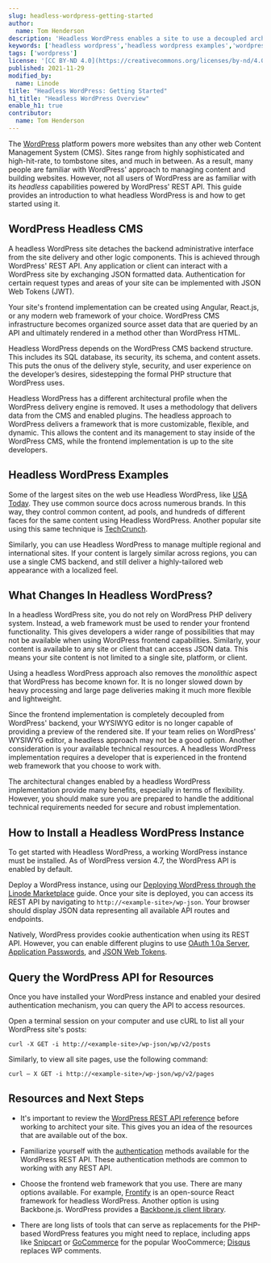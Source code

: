 ```yaml
---
slug: headless-wordpress-getting-started
author:
  name: Tom Henderson
description: 'Headless WordPress enables a site to use a decoupled architecture where the backend functionality is available via a REST API. This guide provides an introduction to headless WordPress, along with resources you can use to build your own headless WordPress site.'
keywords: ['headless wordpress','headless wordpress examples','wordpress headless cms']
tags: ['wordpress']
license: '[CC BY-ND 4.0](https://creativecommons.org/licenses/by-nd/4.0)'
published: 2021-11-29
modified_by:
  name: Linode
title: "Headless WordPress: Getting Started"
h1_title: "Headless WordPress Overview"
enable_h1: true
contributor:
  name: Tom Henderson
---
```


The [WordPress](https://wordpress.com) platform powers more websites than any other web Content Management System (CMS). Sites range from highly sophisticated and high-hit-rate, to tombstone sites, and much in between. As a result, many people are familiar with WordPress' approach to managing content and building websites. However, not all users of WordPress are as familiar with its *headless* capabilities powered by WordPress' REST API. This guide provides an introduction to what headless WordPress is and how to get started using it.

## WordPress Headless CMS

A headless WordPress site detaches the backend administrative interface from the site delivery and other logic components. This is achieved through WordPress' REST API. Any application or client can interact with a WordPress site by exchanging JSON formatted data. Authentication for certain request types and areas of your site can be implemented with JSON Web Tokens (JWT).

Your site's frontend implementation can be created using Angular, React.js, or any modern web framework of your choice. WordPress CMS infrastructure becomes organized source asset data that are queried by an API and ultimately rendered in a method other than WordPress HTML.

Headless WordPress depends on the WordPress CMS backend structure. This includes its SQL database, its security, its schema, and content assets. This puts the onus of the delivery style, security, and user experience on the developer’s desires, sidestepping the formal PHP structure that WordPress uses.

Headless WordPress has a different architectural profile when the WordPress delivery engine is removed. It uses a methodology that delivers data from the CMS and enabled plugins. The headless approach to WordPress delivers a framework that is more customizable, flexible, and dynamic. This allows the content and its management to stay inside of the WordPress CMS, while the frontend implementation is up to the site developers.

## Headless WordPress Examples

Some of the largest sites on the web use Headless WordPress, like [USA Today](https://www.usatoday.com/). They use common source docs across numerous brands. In this way, they control common content, ad pools, and hundreds of different faces for the same content using Headless WordPress. Another popular site using this same technique is [TechCrunch](https://techcrunch.com/).

Similarly, you can use Headless WordPress to manage multiple regional and international sites. If your content is largely similar across regions, you can use a single CMS backend, and still deliver a highly-tailored web appearance with a localized feel.

## What Changes In Headless WordPress?

In a headless WordPress site, you do not rely on WordPress PHP delivery system. Instead, a web framework must be used to render your frontend functionality. This gives developers a wider range of possibilities that may not be available when using WordPress frontend capabilities. Similarly, your content is available to any site or client that can access JSON data. This means your site content is not limited to a single site, platform, or client.

Using a headless WordPress approach also removes the *monolithic* aspect that WordPress has become known for. It is no longer slowed down by heavy processing and large page deliveries making it much more flexible and lightweight.

Since the frontend implementation is completely decoupled from WordPress' backend, your WYSIWYG editor is no longer capable of providing a preview of the rendered site. If your team relies on WordPress' WYSIWYG editor, a headless approach may not be a good option. Another consideration is your available technical resources. A headless WordPress implementation requires a developer that is experienced in the frontend web framework that you choose to work with.

The architectural changes enabled by a headless WordPress implementation provide many benefits, especially in terms of flexibility. However, you should make sure you are prepared to handle the additional technical requirements needed for secure and robust implementation.

## How to Install a Headless WordPress Instance

To get started with Headless WordPress, a working WordPress instance must be installed. As of WordPress version 4.7, the WordPress API is enabled by default.

Deploy a WordPress instance, using our [Deploying WordPress through the Linode Marketplace](/docs/guides/wordpress-marketplace-app/) guide. Once your site is deployed, you can access its REST API by navigating to `http://<example-site>/wp-json`. Your browser should display JSON data representing all available API routes and endpoints.

Natively, WordPress provides cookie authentication when using its REST API. However, you can enable different plugins to use [OAuth 1.0a Server](https://wordpress.org/plugins/rest-api-oauth1/), [Application Passwords](https://wordpress.org/plugins/application-passwords/), and [JSON Web Tokens](https://wordpress.org/plugins/jwt-authentication-for-wp-rest-api/).

## Query the WordPress API for Resources

Once you have installed your WordPress instance and enabled your desired authentication mechanism, you can query the API to access resources.

Open a terminal session on your computer and use cURL to list all your WordPress site's posts:

    curl -X GET -i http://<example-site>/wp-json/wp/v2/posts

Similarly, to view all site pages, use the following command:

    curl – X GET -i http://<example-site>/wp-json/wp/v2/pages

## Resources and Next Steps

- It's important to review the [WordPress REST API reference](https://developer.wordpress.org/rest-api/reference/) before working to architect your site. This gives you an idea of the resources that are available out of the box.

- Familiarize yourself with the [authentication](https://developer.wordpress.org/rest-api/using-the-rest-api/authentication/) methods available for the WordPress REST API. These authentication methods are common to working with any REST API.

- Choose the frontend web framework that you use. There are many options available. For example, [Frontify](https://frontity.org/) is an open-source React framework for headless WordPress. Another option is using Backbone.js. WordPress provides a [Backbone.js client library](https://developer.wordpress.org/rest-api/using-the-rest-api/backbone-javascript-client/).

- There are long lists of tools that can serve as replacements for the PHP-based WordPress features you might need to replace, including apps like [Snipcart](https://snipcart.com/) or [GoCommerce](https://github.com/netlify/gocommerce) for the popular WooCommerce; [Disqus](https://blog.disqus.com/) replaces WP comments.
